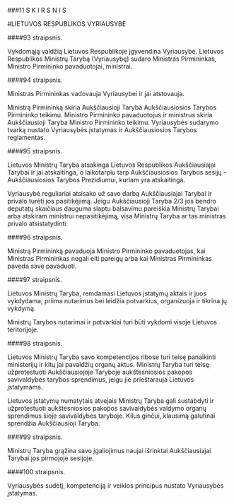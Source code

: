 ###11 S K I R S N I S

#LIETUVOS RESPUBLIKOS VYRIAUSYBĖ

####93 straipsnis.

Vykdomąją valdžią Lietuvos Respublikoje įgyvendina Vyriausybė. Lietuvos Respublikos Ministrų Tarybą (Vyriausybę) sudaro Ministras Pirmininkas, Ministro Pirmininko pavaduotojai, ministrai.

####94 straipsnis.

Ministras Pirmininkas vadovauja Vyriausybei ir jai atstovauja.

Ministrą Pirmininką skiria Aukščiausioji Taryba Aukščiausiosios Tarybos Pirmininko teikimu. Ministro Pirmininko pavaduotojus ir ministrus skiria Aukščiausioji Taryba Ministro Pirmininko teikimu. Vyriausybės sudarymo tvarką nustato Vyriausybės įstatymas ir Aukščiausiosios Tarybos reglamentas.

####95 straipsnis.

Lietuvos Ministrų Taryba atsakinga Lietuvos Respublikos Aukščiausiajai Tarybai ir jai atskaitinga, o laikotarpiu tarp Aukščiausiosios Tarybos sesijų – Aukščiausiosios Tarybos Prezidiumui, kuriam yra atskaitinga.

Vyriausybė reguliariai atsisako už savo darbą Aukščiausiajai Tarybai ir privalo turėti jos pasitikėjimą. Jeigu Aukščiausioji Taryba 2/3 jos bendro deputatų skaičiaus dauguma slaptu balsavimu pareiškia Ministrų Tarybai arba atskiram ministrui nepasitikėjimą, visa Ministrų Taryba ar tas ministras privalo atsistatydinti.

####96 straipsnis.

Ministrą Pirmininką pavaduoja Ministro Pirmininko pavaduotojas, kai Ministras Pirmininkas negali eiti pareigų arba kai Ministras Pirmininkas paveda save pavaduoti.

####97 straipsnis.

Lietuvos Ministrų Taryba, remdamasi Lietuvos įstatymų aktais ir juos vykdydama, priima nutarimus bei leidžia potvarkius, organizuoja ir tikrina jų vykdymą.

Ministrų Tarybos nutarimai ir potvarkiai turi būti vykdomi visoje Lietuvos teritorijoje.

####98 straipsnis.

Lietuvos Ministrų Taryba savo kompetencijos ribose turi teisę panaikinti ministerijų ir kitų jai pavaldžių organų aktus. Ministrų Taryba turi teisę užprotestuoti Aukščiausiojoje Taryboje aukštesniosios pakopos savivaldybės tarybos sprendimus, jeigu jie prieštarauja Lietuvos įstatymams.

Lietuvos įstatymų numatytais atvejais Ministrų Taryba gali sustabdyti ir užprotestuoti aukštesniosios pakopos savivaldybės valdymo organų sprendimus šioje savivaldybės taryboje. Kilus ginčui, klausimą galutinai sprendžia Aukščiausioji Taryba.

####99 straipsnis.

Ministrų Taryba grąžina savo įgaliojimus naujai išrinktai Aukščiausiajai Tarybai jos pirmojoje sesijoje.

####100 straipsnis.

Vyriausybės sudėtį, kompetenciją ir veiklos principus nustato Vyriausybės įstatymas.
